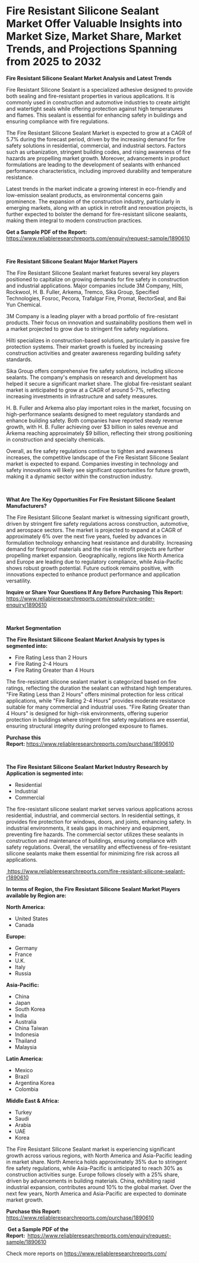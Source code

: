 <p><h1>Fire Resistant Silicone Sealant Market Offer Valuable Insights into Market Size, Market Share, Market Trends, and Projections Spanning from 2025 to 2032</h1></p><p><strong>Fire Resistant Silicone Sealant Market Analysis and Latest Trends</strong></p>
<p><p>Fire Resistant Silicone Sealant is a specialized adhesive designed to provide both sealing and fire-resistant properties in various applications. It is commonly used in construction and automotive industries to create airtight and watertight seals while offering protection against high temperatures and flames. This sealant is essential for enhancing safety in buildings and ensuring compliance with fire regulations.</p><p>The Fire Resistant Silicone Sealant Market is expected to grow at a CAGR of 5.7% during the forecast period, driven by the increasing demand for fire safety solutions in residential, commercial, and industrial sectors. Factors such as urbanization, stringent building codes, and rising awareness of fire hazards are propelling market growth. Moreover, advancements in product formulations are leading to the development of sealants with enhanced performance characteristics, including improved durability and temperature resistance.</p><p>Latest trends in the market indicate a growing interest in eco-friendly and low-emission sealant products, as environmental concerns gain prominence. The expansion of the construction industry, particularly in emerging markets, along with an uptick in retrofit and renovation projects, is further expected to bolster the demand for fire-resistant silicone sealants, making them integral to modern construction practices.</p></p>
<p><strong>Get a Sample PDF of the Report:&nbsp;</strong> <a href="https://www.reliableresearchreports.com/enquiry/request-sample/1890610?utm_campaign=2216&utm_medium=2&utm_source=Github&utm_content=ia&utm_term=02042025&utm_id=fire-resistant-silicone-sealant">https://www.reliableresearchreports.com/enquiry/request-sample/1890610</a></p>
<p>&nbsp;</p>
<p><strong>Fire Resistant Silicone Sealant Major Market Players</strong></p>
<p><p>The Fire Resistant Silicone Sealant market features several key players positioned to capitalize on growing demands for fire safety in construction and industrial applications. Major companies include 3M Company, Hilti, Rockwool, H. B. Fuller, Arkema, Tremco, Sika Group, Specified Technologies, Fosroc, Pecora, Trafalgar Fire, Promat, RectorSeal, and Bai Yun Chemical.</p><p>3M Company is a leading player with a broad portfolio of fire-resistant products. Their focus on innovation and sustainability positions them well in a market projected to grow due to stringent fire safety regulations. </p><p>Hilti specializes in construction-based solutions, particularly in passive fire protection systems. Their market growth is fueled by increasing construction activities and greater awareness regarding building safety standards.</p><p>Sika Group offers comprehensive fire safety solutions, including silicone sealants. The company's emphasis on research and development has helped it secure a significant market share. The global fire-resistant sealant market is anticipated to grow at a CAGR of around 5-7%, reflecting increasing investments in infrastructure and safety measures.</p><p>H. B. Fuller and Arkema also play important roles in the market, focusing on high-performance sealants designed to meet regulatory standards and enhance building safety. Both companies have reported steady revenue growth, with H. B. Fuller achieving over $3 billion in sales revenue and Arkema reaching approximately $9 billion, reflecting their strong positioning in construction and specialty chemicals.</p><p>Overall, as fire safety regulations continue to tighten and awareness increases, the competitive landscape of the Fire Resistant Silicone Sealant market is expected to expand. Companies investing in technology and safety innovations will likely see significant opportunities for future growth, making it a dynamic sector within the construction industry.</p></p>
<p>&nbsp;</p>
<p><strong>What Are The Key Opportunities For Fire Resistant Silicone Sealant Manufacturers?</strong></p>
<p><p>The Fire Resistant Silicone Sealant market is witnessing significant growth, driven by stringent fire safety regulations across construction, automotive, and aerospace sectors. The market is projected to expand at a CAGR of approximately 6% over the next five years, fueled by advances in formulation technology enhancing heat resistance and durability. Increasing demand for fireproof materials and the rise in retrofit projects are further propelling market expansion. Geographically, regions like North America and Europe are leading due to regulatory compliance, while Asia-Pacific shows robust growth potential. Future outlook remains positive, with innovations expected to enhance product performance and application versatility.</p></p>
<p><strong>Inquire or Share Your Questions If Any Before Purchasing This Report:</strong> <a href="https://www.reliableresearchreports.com/enquiry/pre-order-enquiry/1890610?utm_campaign=2216&utm_medium=2&utm_source=Github&utm_content=ia&utm_term=02042025&utm_id=fire-resistant-silicone-sealant">https://www.reliableresearchreports.com/enquiry/pre-order-enquiry/1890610</a></p>
<p>&nbsp;</p>
<p><strong>Market Segmentation</strong></p>
<p><strong>The Fire Resistant Silicone Sealant Market Analysis by types is segmented into:</strong></p>
<p><ul><li>Fire Rating Less than 2 Hours</li><li>Fire Rating 2-4 Hours</li><li>Fire Rating Greater than 4 Hours</li></ul></p>
<p><p>The fire-resistant silicone sealant market is categorized based on fire ratings, reflecting the duration the sealant can withstand high temperatures. "Fire Rating Less than 2 Hours" offers minimal protection for less critical applications, while "Fire Rating 2-4 Hours" provides moderate resistance suitable for many commercial and industrial uses. "Fire Rating Greater than 4 Hours" is designed for high-risk environments, offering superior protection in buildings where stringent fire safety regulations are essential, ensuring structural integrity during prolonged exposure to flames.</p></p>
<p><strong>Purchase this Report:&nbsp;</strong><a href="https://www.reliableresearchreports.com/purchase/1890610?utm_campaign=2216&utm_medium=2&utm_source=Github&utm_content=ia&utm_term=02042025&utm_id=fire-resistant-silicone-sealant">https://www.reliableresearchreports.com/purchase/1890610</a></p>
<p>&nbsp;</p>
<p><strong>The Fire Resistant Silicone Sealant Market Industry Research by Application is segmented into:</strong></p>
<p><ul><li>Residential</li><li>Industrial</li><li>Commercial</li></ul></p>
<p><p>The fire-resistant silicone sealant market serves various applications across residential, industrial, and commercial sectors. In residential settings, it provides fire protection for windows, doors, and joints, enhancing safety. In industrial environments, it seals gaps in machinery and equipment, preventing fire hazards. The commercial sector utilizes these sealants in construction and maintenance of buildings, ensuring compliance with safety regulations. Overall, the versatility and effectiveness of fire-resistant silicone sealants make them essential for minimizing fire risk across all applications.</p></p>
<p><a href="https://www.reliableresearchreports.com/fire-resistant-silicone-sealant-r1890610?utm_campaign=2216&utm_medium=2&utm_source=Github&utm_content=ia&utm_term=02042025&utm_id=fire-resistant-silicone-sealant">&nbsp;https://www.reliableresearchreports.com/fire-resistant-silicone-sealant-r1890610</a></p>
<p><strong>In terms of Region, the Fire Resistant Silicone Sealant Market Players available by Region are:</strong></p>
<p>
    <p> <strong> North America: </strong>
        <ul>
            <li>United States</li>
            <li>Canada</li>
        </ul>
        </p> 
    <p> <strong> Europe: </strong>
        <ul>
            <li>Germany</li>
            <li>France</li>
            <li>U.K.</li>
            <li>Italy</li>
            <li>Russia</li>
        </ul>
        </p> 
    <p> <strong> Asia-Pacific: </strong>
        <ul>
            <li>China</li>
            <li>Japan</li>
            <li>South Korea</li>
            <li>India</li>
            <li>Australia</li>
            <li>China Taiwan</li>
            <li>Indonesia</li>
            <li>Thailand</li>
            <li>Malaysia</li>
        </ul>
        </p> 
    <p> <strong> Latin America: </strong>
        <ul>
            <li>Mexico</li>
            <li>Brazil</li>
            <li>Argentina Korea</li>
            <li>Colombia</li>
        </ul>
        </p> 
    <p> <strong> Middle East & Africa: </strong>
        <ul>
            <li>Turkey</li>
            <li>Saudi</li>
            <li>Arabia</li>
            <li>UAE</li>
            <li>Korea</li>
        </ul>
    </p>
    </p>
<p><p>The Fire Resistant Silicone Sealant market is experiencing significant growth across various regions, with North America and Asia-Pacific leading in market share. North America holds approximately 35% due to stringent fire safety regulations, while Asia-Pacific is anticipated to reach 30% as construction activities surge. Europe follows closely with a 25% share, driven by advancements in building materials. China, exhibiting rapid industrial expansion, contributes around 10% to the global market. Over the next few years, North America and Asia-Pacific are expected to dominate market growth.</p></p>
<p><strong>Purchase this Report: </strong><a href="https://www.reliableresearchreports.com/purchase/1890610?utm_campaign=2216&utm_medium=2&utm_source=Github&utm_content=ia&utm_term=02042025&utm_id=fire-resistant-silicone-sealant">https://www.reliableresearchreports.com/purchase/1890610</a></p>
<p>&nbsp;<strong>Get a Sample PDF of the Report:&nbsp;&nbsp;</strong><a href="https://www.reliableresearchreports.com/enquiry/request-sample/1890610?utm_campaign=2216&utm_medium=2&utm_source=Github&utm_content=ia&utm_term=02042025&utm_id=fire-resistant-silicone-sealant">https://www.reliableresearchreports.com/enquiry/request-sample/1890610</a></p>
<p><strong></strong></p>
<p>Check more reports on <a href="https://www.reliableresearchreports.com/?utm_campaign=2216&utm_medium=2&utm_source=Github&utm_content=ia&utm_term=02042025&utm_id=fire-resistant-silicone-sealant">https://www.reliableresearchreports.com/</a></p>
